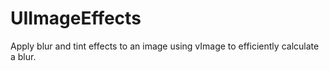 # UIImageEffects
Apply blur and tint effects to an image using vImage to efficiently calculate a blur.
